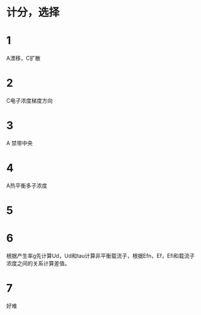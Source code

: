 # 计分，选择

# 1
A漂移，C扩散

# 2
C电子浓度梯度方向

# 3
A 禁带中央

# 4
A热平衡多子浓度

# 5


# 6
根据产生率g先计算Ud，Ud和tau计算非平衡载流子，根据Efn，Ef，Efi和载流子浓度之间的关系计算差值。

# 7
好难